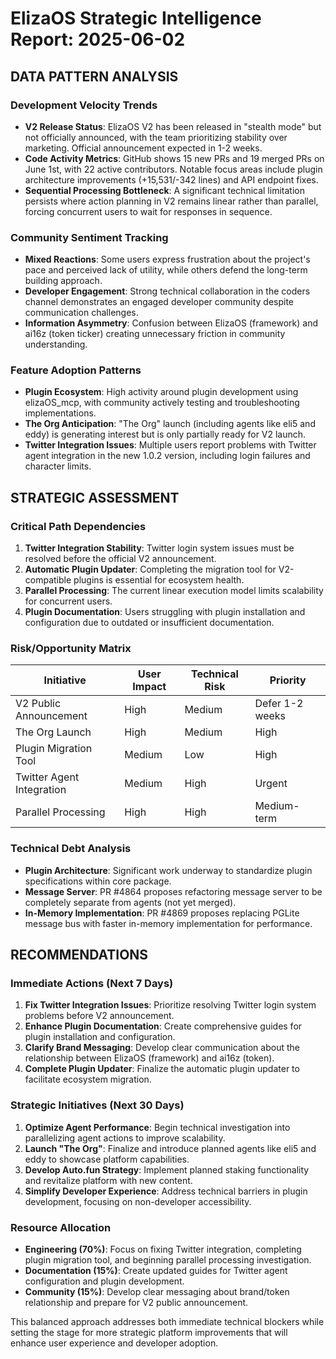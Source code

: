 # ElizaOS Strategic Intelligence Report: 2025-06-02

## DATA PATTERN ANALYSIS

### Development Velocity Trends
- **V2 Release Status**: ElizaOS V2 has been released in "stealth mode" but not officially announced, with the team prioritizing stability over marketing. Official announcement expected in 1-2 weeks.
- **Code Activity Metrics**: GitHub shows 15 new PRs and 19 merged PRs on June 1st, with 22 active contributors. Notable focus areas include plugin architecture improvements (+15,531/-342 lines) and API endpoint fixes.
- **Sequential Processing Bottleneck**: A significant technical limitation persists where action planning in V2 remains linear rather than parallel, forcing concurrent users to wait for responses in sequence.

### Community Sentiment Tracking
- **Mixed Reactions**: Some users express frustration about the project's pace and perceived lack of utility, while others defend the long-term building approach.
- **Developer Engagement**: Strong technical collaboration in the coders channel demonstrates an engaged developer community despite communication challenges.
- **Information Asymmetry**: Confusion between ElizaOS (framework) and ai16z (token ticker) creating unnecessary friction in community understanding.

### Feature Adoption Patterns
- **Plugin Ecosystem**: High activity around plugin development using elizaOS_mcp, with community actively testing and troubleshooting implementations.
- **The Org Anticipation**: "The Org" launch (including agents like eli5 and eddy) is generating interest but is only partially ready for V2 launch.
- **Twitter Integration Issues**: Multiple users report problems with Twitter agent integration in the new 1.0.2 version, including login failures and character limits.

## STRATEGIC ASSESSMENT

### Critical Path Dependencies
1. **Twitter Integration Stability**: Twitter login system issues must be resolved before the official V2 announcement.
2. **Automatic Plugin Updater**: Completing the migration tool for V2-compatible plugins is essential for ecosystem health.
3. **Parallel Processing**: The current linear execution model limits scalability for concurrent users.
4. **Plugin Documentation**: Users struggling with plugin installation and configuration due to outdated or insufficient documentation.

### Risk/Opportunity Matrix
| Initiative | User Impact | Technical Risk | Priority |
|------------|-------------|----------------|----------|
| V2 Public Announcement | High | Medium | Defer 1-2 weeks |
| The Org Launch | High | Medium | High |
| Plugin Migration Tool | Medium | Low | High |
| Twitter Agent Integration | Medium | High | Urgent |
| Parallel Processing | High | High | Medium-term |

### Technical Debt Analysis
- **Plugin Architecture**: Significant work underway to standardize plugin specifications within core package.
- **Message Server**: PR #4864 proposes refactoring message server to be completely separate from agents (not yet merged).
- **In-Memory Implementation**: PR #4869 proposes replacing PGLite message bus with faster in-memory implementation for performance.

## RECOMMENDATIONS

### Immediate Actions (Next 7 Days)
1. **Fix Twitter Integration Issues**: Prioritize resolving Twitter login system problems before V2 announcement.
2. **Enhance Plugin Documentation**: Create comprehensive guides for plugin installation and configuration.
3. **Clarify Brand Messaging**: Develop clear communication about the relationship between ElizaOS (framework) and ai16z (token).
4. **Complete Plugin Updater**: Finalize the automatic plugin updater to facilitate ecosystem migration.

### Strategic Initiatives (Next 30 Days)
1. **Optimize Agent Performance**: Begin technical investigation into parallelizing agent actions to improve scalability.
2. **Launch "The Org"**: Finalize and introduce planned agents like eli5 and eddy to showcase platform capabilities.
3. **Develop Auto.fun Strategy**: Implement planned staking functionality and revitalize platform with new content.
4. **Simplify Developer Experience**: Address technical barriers in plugin development, focusing on non-developer accessibility.

### Resource Allocation
- **Engineering (70%)**: Focus on fixing Twitter integration, completing plugin migration tool, and beginning parallel processing investigation.
- **Documentation (15%)**: Create updated guides for Twitter agent configuration and plugin development.
- **Community (15%)**: Develop clear messaging about brand/token relationship and prepare for V2 public announcement.

This balanced approach addresses both immediate technical blockers while setting the stage for more strategic platform improvements that will enhance user experience and developer adoption.